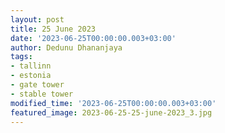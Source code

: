 ```yaml
---
layout: post
title: 25 June 2023
date: '2023-06-25T00:00:00.003+03:00'
author: Dedunu Dhananjaya
tags:
- tallinn
- estonia
- gate tower
- stable tower
modified_time: '2023-06-25T00:00:00.003+03:00'
featured_image: 2023-06-25-25-june-2023_3.jpg
---
```

